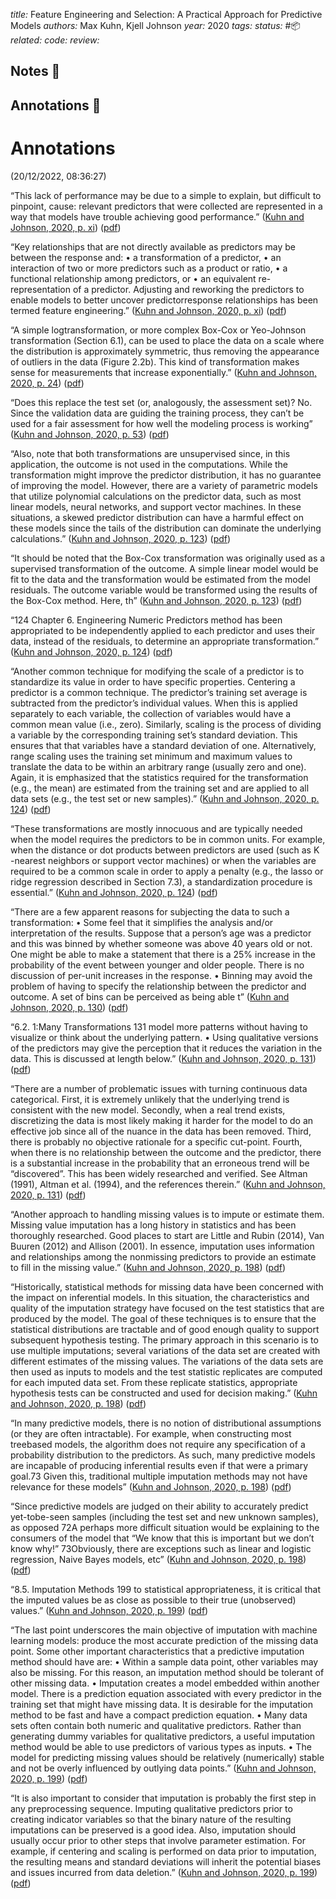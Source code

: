 _title:_ Feature Engineering and Selection: A Practical Approach for Predictive Models
_authors:_ Max Kuhn, Kjell Johnson
_year:_ 2020
_tags:_
_status:_ #📦
_related:_
_code:_
_review:_

## Notes 📍

## Annotations 📖

# Annotations

(20/12/2022, 08:36:27)

“This lack of performance may be due to a simple to explain, but difficult to pinpoint, cause: relevant predictors that were collected are represented in a way that models have trouble achieving good performance.” ([Kuhn and Johnson, 2020, p. xi](zotero://select/library/items/3D9SK3D2)) ([pdf](zotero://open-pdf/library/items/WIWDCH5M?page=12&annotation=BDYJ6UMY))

“Key relationships that are not directly available as predictors may be between the response and: • a transformation of a predictor, • an interaction of two or more predictors such as a product or ratio, • a functional relationship among predictors, or • an equivalent re-representation of a predictor. Adjusting and reworking the predictors to enable models to better uncover predictorresponse relationships has been termed feature engineering.” ([Kuhn and Johnson, 2020, p. xi](zotero://select/library/items/3D9SK3D2)) ([pdf](zotero://open-pdf/library/items/WIWDCH5M?page=12&annotation=BB5LWIY5))

“A simple logtransformation, or more complex Box-Cox or Yeo-Johnson transformation (Section 6.1), can be used to place the data on a scale where the distribution is approximately symmetric, thus removing the appearance of outliers in the data (Figure 2.2b). This kind of transformation makes sense for measurements that increase exponentially.” ([Kuhn and Johnson, 2020, p. 24](zotero://select/library/items/3D9SK3D2)) ([pdf](zotero://open-pdf/library/items/WIWDCH5M?page=41&annotation=4ZAMR34C))

“Does this replace the test set (or, analogously, the assessment set)? No. Since the validation data are guiding the training process, they can’t be used for a fair assessment for how well the modeling process is working” ([Kuhn and Johnson, 2020, p. 53](zotero://select/library/items/3D9SK3D2)) ([pdf](zotero://open-pdf/library/items/WIWDCH5M?page=70&annotation=LS9RXH34))


“Also, note that both transformations are unsupervised since, in this application, the outcome is not used in the computations. While the transformation might improve the predictor distribution, it has no guarantee of improving the model. However, there are a variety of parametric models that utilize polynomial calculations on the predictor data, such as most linear models, neural networks, and support vector machines. In these situations, a skewed predictor distribution can have a harmful effect on these models since the tails of the distribution can dominate the underlying calculations.” ([Kuhn and Johnson, 2020, p. 123](zotero://select/library/items/3D9SK3D2)) ([pdf](zotero://open-pdf/library/items/WIWDCH5M?page=140&annotation=SZMYELQK))

“It should be noted that the Box-Cox transformation was originally used as a supervised transformation of the outcome. A simple linear model would be fit to the data and the transformation would be estimated from the model residuals. The outcome variable would be transformed using the results of the Box-Cox method. Here, th” ([Kuhn and Johnson, 2020, p. 123](zotero://select/library/items/3D9SK3D2)) ([pdf](zotero://open-pdf/library/items/WIWDCH5M?page=140&annotation=GYFPVAXR))

“124 Chapter 6. Engineering Numeric Predictors method has been appropriated to be independently applied to each predictor and uses their data, instead of the residuals, to determine an appropriate transformation.” ([Kuhn and Johnson, 2020, p. 124](zotero://select/library/items/3D9SK3D2)) ([pdf](zotero://open-pdf/library/items/WIWDCH5M?page=141&annotation=ML8239Q2))

“Another common technique for modifying the scale of a predictor is to standardize its value in order to have specific properties. Centering a predictor is a common technique. The predictor’s training set average is subtracted from the predictor’s individual values. When this is applied separately to each variable, the collection of variables would have a common mean value (i.e., zero). Similarly, scaling is the process of dividing a variable by the corresponding training set’s standard deviation. This ensures that that variables have a standard deviation of one. Alternatively, range scaling uses the training set minimum and maximum values to translate the data to be within an arbitrary range (usually zero and one). Again, it is emphasized that the statistics required for the transformation (e.g., the mean) are estimated from the training set and are applied to all data sets (e.g., the test set or new samples).” ([Kuhn and Johnson, 2020, p. 124](zotero://select/library/items/3D9SK3D2)) ([pdf](zotero://open-pdf/library/items/WIWDCH5M?page=141&annotation=6FJ3MVXI))

“These transformations are mostly innocuous and are typically needed when the model requires the predictors to be in common units. For example, when the distance or dot products between predictors are used (such as K -nearest neighbors or support vector machines) or when the variables are required to be a common scale in order to apply a penalty (e.g., the lasso or ridge regression described in Section 7.3), a standardization procedure is essential.” ([Kuhn and Johnson, 2020, p. 124](zotero://select/library/items/3D9SK3D2)) ([pdf](zotero://open-pdf/library/items/WIWDCH5M?page=141&annotation=R8WY2MTS))

“There are a few apparent reasons for subjecting the data to such a transformation: • Some feel that it simplifies the analysis and/or interpretation of the results. Suppose that a person’s age was a predictor and this was binned by whether someone was above 40 years old or not. One might be able to make a statement that there is a 25% increase in the probability of the event between younger and older people. There is no discussion of per-unit increases in the response. • Binning may avoid the problem of having to specify the relationship between the predictor and outcome. A set of bins can be perceived as being able t” ([Kuhn and Johnson, 2020, p. 130](zotero://select/library/items/3D9SK3D2)) ([pdf](zotero://open-pdf/library/items/WIWDCH5M?page=147&annotation=H4WJPIRR))

“6.2. 1:Many Transformations 131 model more patterns without having to visualize or think about the underlying pattern. • Using qualitative versions of the predictors may give the perception that it reduces the variation in the data. This is discussed at length below.” ([Kuhn and Johnson, 2020, p. 131](zotero://select/library/items/3D9SK3D2)) ([pdf](zotero://open-pdf/library/items/WIWDCH5M?page=148&annotation=5NWSQIAH))

“There are a number of problematic issues with turning continuous data categorical. First, it is extremely unlikely that the underlying trend is consistent with the new model. Secondly, when a real trend exists, discretizing the data is most likely making it harder for the model to do an effective job since all of the nuance in the data has been removed. Third, there is probably no objective rationale for a specific cut-point. Fourth, when there is no relationship between the outcome and the predictor, there is a substantial increase in the probability that an erroneous trend will be “discovered”. This has been widely researched and verified. See Altman (1991), Altman et al. (1994), and the references therein.” ([Kuhn and Johnson, 2020, p. 131](zotero://select/library/items/3D9SK3D2)) ([pdf](zotero://open-pdf/library/items/WIWDCH5M?page=148&annotation=AEJTQVKV))

“Another approach to handling missing values is to impute or estimate them. Missing value imputation has a long history in statistics and has been thoroughly researched. Good places to start are Little and Rubin (2014), Van Buuren (2012) and Allison (2001). In essence, imputation uses information and relationships among the nonmissing predictors to provide an estimate to fill in the missing value.” ([Kuhn and Johnson, 2020, p. 198](zotero://select/library/items/3D9SK3D2)) ([pdf](zotero://open-pdf/library/items/WIWDCH5M?page=215&annotation=4XBW3SL9))

“Historically, statistical methods for missing data have been concerned with the impact on inferential models. In this situation, the characteristics and quality of the imputation strategy have focused on the test statistics that are produced by the model. The goal of these techniques is to ensure that the statistical distributions are tractable and of good enough quality to support subsequent hypothesis testing. The primary approach in this scenario is to use multiple imputations; several variations of the data set are created with different estimates of the missing values. The variations of the data sets are then used as inputs to models and the test statistic replicates are computed for each imputed data set. From these replicate statistics, appropriate hypothesis tests can be constructed and used for decision making.” ([Kuhn and Johnson, 2020, p. 198](zotero://select/library/items/3D9SK3D2)) ([pdf](zotero://open-pdf/library/items/WIWDCH5M?page=215&annotation=GMYI6GYC))

“In many predictive models, there is no notion of distributional assumptions (or they are often intractable). For example, when constructing most treebased models, the algorithm does not require any specification of a probability distribution to the predictors. As such, many predictive models are incapable of producing inferential results even if that were a primary goal.73 Given this, traditional multiple imputation methods may not have relevance for these models” ([Kuhn and Johnson, 2020, p. 198](zotero://select/library/items/3D9SK3D2)) ([pdf](zotero://open-pdf/library/items/WIWDCH5M?page=215&annotation=CVD9IB9J))

“Since predictive models are judged on their ability to accurately predict yet-tobe-seen samples (including the test set and new unknown samples), as opposed 72A perhaps more difficult situation would be explaining to the consumers of the model that “We know that this is important but we don’t know why!” 73Obviously, there are exceptions such as linear and logistic regression, Naive Bayes models, etc” ([Kuhn and Johnson, 2020, p. 198](zotero://select/library/items/3D9SK3D2)) ([pdf](zotero://open-pdf/library/items/WIWDCH5M?page=215&annotation=GUBYHKC3))

“8.5. Imputation Methods 199 to statistical appropriateness, it is critical that the imputed values be as close as possible to their true (unobserved) values.” ([Kuhn and Johnson, 2020, p. 199](zotero://select/library/items/3D9SK3D2)) ([pdf](zotero://open-pdf/library/items/WIWDCH5M?page=216&annotation=HD2ETPMB))

“The last point underscores the main objective of imputation with machine learning models: produce the most accurate prediction of the missing data point. Some other important characteristics that a predictive imputation method should have are: • Within a sample data point, other variables may also be missing. For this reason, an imputation method should be tolerant of other missing data. • Imputation creates a model embedded within another model. There is a prediction equation associated with every predictor in the training set that might have missing data. It is desirable for the imputation method to be fast and have a compact prediction equation. • Many data sets often contain both numeric and qualitative predictors. Rather than generating dummy variables for qualitative predictors, a useful imputation method would be able to use predictors of various types as inputs. • The model for predicting missing values should be relatively (numerically) stable and not be overly influenced by outlying data points.” ([Kuhn and Johnson, 2020, p. 199](zotero://select/library/items/3D9SK3D2)) ([pdf](zotero://open-pdf/library/items/WIWDCH5M?page=216&annotation=7DPYXSIW))

“It is also important to consider that imputation is probably the first step in any preprocessing sequence. Imputing qualitative predictors prior to creating indicator variables so that the binary nature of the resulting imputations can be preserved is a good idea. Also, imputation should usually occur prior to other steps that involve parameter estimation. For example, if centering and scaling is performed on data prior to imputation, the resulting means and standard deviations will inherit the potential biases and issues incurred from data deletion.” ([Kuhn and Johnson, 2020, p. 199](zotero://select/library/items/3D9SK3D2)) ([pdf](zotero://open-pdf/library/items/WIWDCH5M?page=216&annotation=L4KKBVDU))
